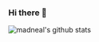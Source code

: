 ### Hi there 👋
![madneal's github stats](https://github-readme-stats.vercel.app/api?username=SuInk&show_icons=true&theme=radical)



